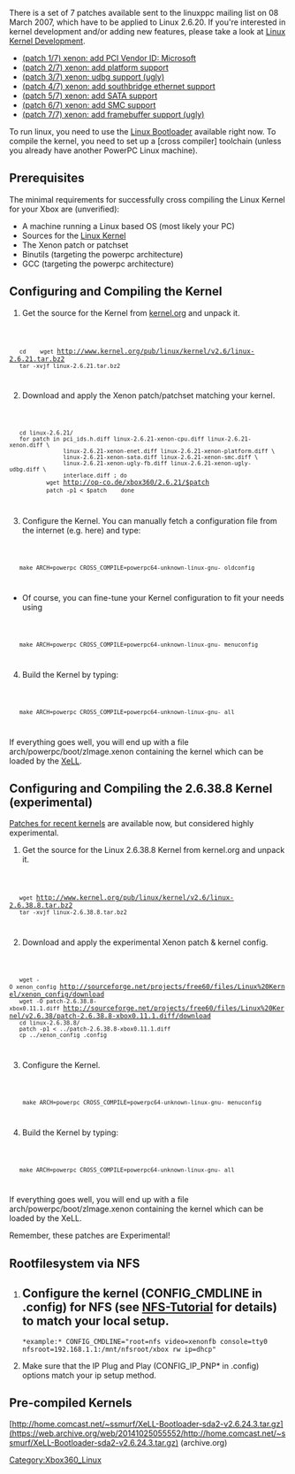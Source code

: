 There is a set of 7 patches available sent to the linuxppc mailing list
on 08 March 2007, which have to be applied to Linux 2.6.20. If you're
interested in kernel development and/or adding new features, please take
a look at [Linux Kernel
Development](Linux_Kernel_Development "wikilink").

  - [(patch 1/7) xenon: add PCI Vendor ID:
    Microsoft](http://ozlabs.org/pipermail/linuxppc-dev/2007-March/032705.html)
  - [(patch 2/7) xenon: add platform
    support](http://ozlabs.org/pipermail/linuxppc-dev/2007-March/032704.html)
  - [(patch 3/7) xenon: udbg support
    (ugly)](http://ozlabs.org/pipermail/linuxppc-dev/2007-March/032701.html)
  - [(patch 4/7) xenon: add southbridge ethernet
    support](http://ozlabs.org/pipermail/linuxppc-dev/2007-March/032703.html)
  - [(patch 5/7) xenon: add SATA
    support](http://ozlabs.org/pipermail/linuxppc-dev/2007-March/032702.html)
  - [(patch 6/7) xenon: add SMC
    support](http://ozlabs.org/pipermail/linuxppc-dev/2007-March/032707.html)
  - [(patch 7/7) xenon: add framebuffer support
    (ugly)](http://ozlabs.org/pipermail/linuxppc-dev/2007-March/032708.html)

To run linux, you need to use the [Linux
Bootloader](Linux_Bootloader "wikilink") available right now. To compile
the kernel, you need to set up a \[cross compiler\] toolchain (unless
you already have another PowerPC Linux machine).

## Prerequisites

The minimal requirements for successfully cross compiling the Linux
Kernel for your Xbox are (unverified):

  - A machine running a Linux based OS (most likely your PC)
  - Sources for the [Linux Kernel](http://www.kernel.org)
  - The Xenon patch or patchset
  - Binutils (targeting the powerpc architecture)
  - GCC (targeting the powerpc architecture)

## Configuring and Compiling the Kernel

1.  Get the source for the Kernel from
    [kernel.org](http://www.kernel.org) and unpack
it.

<code>

`   cd`
`   wget `<http://www.kernel.org/pub/linux/kernel/v2.6/linux-2.6.21.tar.bz2>
`   tar -xvjf linux-2.6.21.tar.bz2`

</code>

2.  Download and apply the Xenon patch/patchset matching your
kernel.

<code>

`   cd linux-2.6.21/`
`   for patch in pci_ids.h.diff linux-2.6.21-xenon-cpu.diff linux-2.6.21-xenon.diff \`
`                linux-2.6.21-xenon-enet.diff linux-2.6.21-xenon-platform.diff \`
`                linux-2.6.21-xenon-sata.diff linux-2.6.21-xenon-smc.diff \`
`                linux-2.6.21-xenon-ugly-fb.diff linux-2.6.21-xenon-ugly-udbg.diff \`
`                interlace.diff ; do`
`           wget `<http://op-co.de/xbox360/2.6.21/$patch>
`           patch -p1 < $patch`
`   done`

</code>

3.  Configure the Kernel. You can manually fetch a configuration file
    from the internet (e.g. here) and
type:

<code>

`   make ARCH=powerpc CROSS_COMPILE=powerpc64-unknown-linux-gnu- oldconfig`

</code>

  -
    Of course, you can fine-tune your Kernel configuration to fit your
    needs
using

<code>

`   make ARCH=powerpc CROSS_COMPILE=powerpc64-unknown-linux-gnu- menuconfig`

</code>

4.  Build the Kernel by typing:

<code>

`   make ARCH=powerpc CROSS_COMPILE=powerpc64-unknown-linux-gnu- all`

</code> If everything goes well, you will end up with a file
arch/powerpc/boot/zImage.xenon containing the kernel which can be loaded
by the [XeLL](XeLL "wikilink").

## Configuring and Compiling the 2.6.38.8 Kernel (experimental)

[Patches for recent
kernels](http://sourceforge.net/projects/free60/files/Linux%20Kernel)
are available now, but considered highly experimental.

1.  Get the source for the Linux 2.6.38.8 Kernel from kernel.org and
    unpack
it.

<code>

`   wget `<http://www.kernel.org/pub/linux/kernel/v2.6/linux-2.6.38.8.tar.bz2>
`   tar -xvjf linux-2.6.38.8.tar.bz2`

</code>

2.  Download and apply the experimental Xenon patch & kernel
config.

<code>

`   wget -O xenon_config `<http://sourceforge.net/projects/free60/files/Linux%20Kernel/xenon_config/download>
`   wget -O patch-2.6.38.8-xbox0.11.1.diff `<http://sourceforge.net/projects/free60/files/Linux%20Kernel/v2.6.38/patch-2.6.38.8-xbox0.11.1.diff/download>
`   cd linux-2.6.38.8/`
`   patch -p1 < ../patch-2.6.38.8-xbox0.11.1.diff`
`   cp ../xenon_config .config`

</code>

3.  Configure the
Kernel.

<code>

`    make ARCH=powerpc CROSS_COMPILE=powerpc64-unknown-linux-gnu- menuconfig`

</code>

4.  Build the Kernel by typing:

<code>

`   make ARCH=powerpc CROSS_COMPILE=powerpc64-unknown-linux-gnu- all`

</code>

If everything goes well, you will end up with a file
arch/powerpc/boot/zImage.xenon containing the kernel which can be loaded
by the XeLL.

Remember, these patches are Experimental\!

## Rootfilesystem via NFS

1.  Configure the kernel (CONFIG_CMDLINE in .config) for NFS (see
    [NFS-Tutorial](NFS_Root "wikilink") for details) to match your local
    setup.
      -
        *example:* CONFIG_CMDLINE="root=nfs video=xenonfb console=tty0
        nfsroot=192.168.1.1:/mnt/nfsroot/xbox rw ip=dhcp"
2.  Make sure that the IP Plug and Play (CONFIG_IP_PNP\* in .config)
    options match your ip setup method.

## Pre-compiled Kernels

[http://home.comcast.net/~ssmurf/XeLL-Bootloader-sda2-v2.6.24.3.tar.gz](https://web.archive.org/web/20141025055552/http://home.comcast.net/~ssmurf/XeLL-Bootloader-sda2-v2.6.24.3.tar.gz) \(archive.org)

[Category:Xbox360_Linux](Category_Xbox360_Linux)